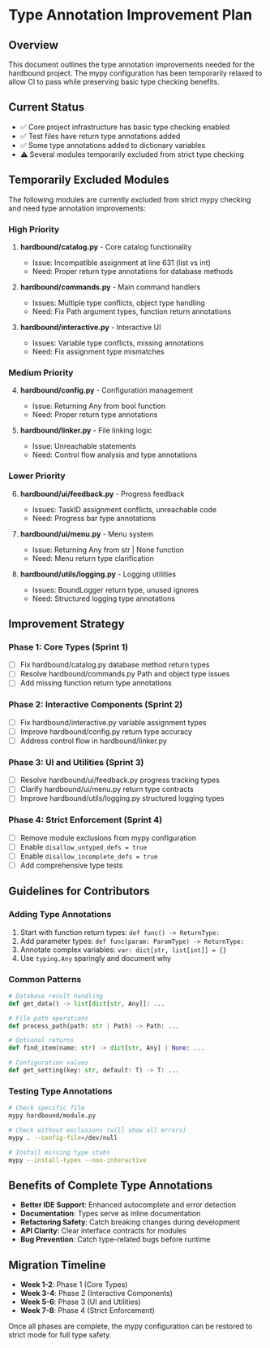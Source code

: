 # Type Annotation Improvement Plan

## Overview

This document outlines the type annotation improvements needed for the hardbound project. The mypy configuration has been temporarily relaxed to allow CI to pass while preserving basic type checking benefits.

## Current Status

- ✅ Core project infrastructure has basic type checking enabled
- ✅ Test files have return type annotations added
- ✅ Some type annotations added to dictionary variables
- ⚠️ Several modules temporarily excluded from strict type checking

## Temporarily Excluded Modules

The following modules are currently excluded from strict mypy checking and need type annotation improvements:

### High Priority

1. **hardbound/catalog.py** - Core catalog functionality
   - Issue: Incompatible assignment at line 631 (list vs int)
   - Need: Proper return type annotations for database methods

2. **hardbound/commands.py** - Main command handlers
   - Issues: Multiple type conflicts, object type handling
   - Need: Fix Path argument types, function return annotations

3. **hardbound/interactive.py** - Interactive UI
   - Issues: Variable type conflicts, missing annotations
   - Need: Fix assignment type mismatches

### Medium Priority

4. **hardbound/config.py** - Configuration management
   - Issue: Returning Any from bool function
   - Need: Proper return type annotations

5. **hardbound/linker.py** - File linking logic
   - Issue: Unreachable statements
   - Need: Control flow analysis and type annotations

### Lower Priority

6. **hardbound/ui/feedback.py** - Progress feedback
   - Issues: TaskID assignment conflicts, unreachable code
   - Need: Progress bar type annotations

7. **hardbound/ui/menu.py** - Menu system
   - Issue: Returning Any from str | None function
   - Need: Menu return type clarification

8. **hardbound/utils/logging.py** - Logging utilities
   - Issues: BoundLogger return type, unused ignores
   - Need: Structured logging type annotations

## Improvement Strategy

### Phase 1: Core Types (Sprint 1)

- [ ] Fix hardbound/catalog.py database method return types
- [ ] Resolve hardbound/commands.py Path and object type issues
- [ ] Add missing function return type annotations

### Phase 2: Interactive Components (Sprint 2)

- [ ] Fix hardbound/interactive.py variable assignment types
- [ ] Improve hardbound/config.py return type accuracy
- [ ] Address control flow in hardbound/linker.py

### Phase 3: UI and Utilities (Sprint 3)

- [ ] Resolve hardbound/ui/feedback.py progress tracking types
- [ ] Clarify hardbound/ui/menu.py return type contracts
- [ ] Improve hardbound/utils/logging.py structured logging types

### Phase 4: Strict Enforcement (Sprint 4)

- [ ] Remove module exclusions from mypy configuration
- [ ] Enable `disallow_untyped_defs = true`
- [ ] Enable `disallow_incomplete_defs = true`
- [ ] Add comprehensive type tests

## Guidelines for Contributors

### Adding Type Annotations

1. Start with function return types: `def func() -> ReturnType:`
2. Add parameter types: `def func(param: ParamType) -> ReturnType:`
3. Annotate complex variables: `var: dict[str, list[int]] = {}`
4. Use `typing.Any` sparingly and document why

### Common Patterns

```python
# Database result handling
def get_data() -> list[dict[str, Any]]: ...

# File path operations
def process_path(path: str | Path) -> Path: ...

# Optional returns
def find_item(name: str) -> dict[str, Any] | None: ...

# Configuration values
def get_setting(key: str, default: T) -> T: ...
```

### Testing Type Annotations

```bash
# Check specific file
mypy hardbound/module.py

# Check without exclusions (will show all errors)
mypy . --config-file=/dev/null

# Install missing type stubs
mypy --install-types --non-interactive
```

## Benefits of Complete Type Annotations

- **Better IDE Support**: Enhanced autocomplete and error detection
- **Documentation**: Types serve as inline documentation
- **Refactoring Safety**: Catch breaking changes during development
- **API Clarity**: Clear interface contracts for modules
- **Bug Prevention**: Catch type-related bugs before runtime

## Migration Timeline

- **Week 1-2**: Phase 1 (Core Types)
- **Week 3-4**: Phase 2 (Interactive Components)
- **Week 5-6**: Phase 3 (UI and Utilities)
- **Week 7-8**: Phase 4 (Strict Enforcement)

Once all phases are complete, the mypy configuration can be restored to strict mode for full type safety.
